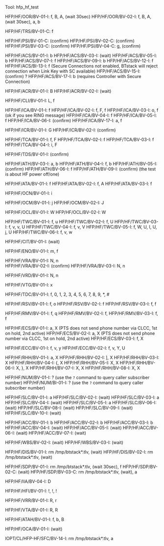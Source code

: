 Tool: hfp_hf_test

HFP/HF/OOR/BV-01-I: f, B, A, (wait 30sec)
HFP/HF/OOR/BV-02-I: f, B, A, (wait 30sec), a, b

HFP/HF/TRS/BV-01-C: f

HFP/HF/PSI/BV-01-C: (confirm)
HFP/HF/PSI/BV-02-C: (confirm)
HFP/HF/PSI/BV-03-C: (confirm)
HFP/HF/PSI/BV-04-C: g, (confirm)

HFP/HF/ACS/BV-01-I: b 
HFP/HF/ACS/BV-03-I: (wait)
HFP/HF/ACS/BV-05-I: b
HFP/HF/ACS/BV-07-I: f
HFP/HF/ACS/BV-09-I: b
HFP/HF/ACS/BV-12-I: f
HFP/HF/ACS/BI-13-I: f (Secure Connections not enabled, BTstack will reject connection when Link Key with SC available)
HFP/HF/ACS/BV-15-I: (confirm)
? HFP/HF/ACS/BV-17-I: b (requires Controller with Secure Connection)

HFP/HF/ACR/BV-01-I: B
HFP/HF/ACR/BV-02-I: (wait)

HFP/HF/CLI/BV-01-I: L, f

HFP/HF/ICA/BV-01-I: f
HFP/HF/ICA/BV-02-I: f, F, f
HFP/HF/ICA/BV-03-I: o, f (ok if you see RING message)
HFP/HF/ICA/BV-04-I: f
HFP/HF/ICA/BV-05-I: f
HFP/HF/ICA/BV-06-I: (confirm)
HFP/HF/ICA/BV-17-I: a, f

HFP/HF/ICR/BV-01-I: G
HFP/HF/ICR/BV-02-I: (confirm)

HFP/HF/TCA/BV-01-I: f, F
HFP/HF/TCA/BV-02-I: f
HFP/HF/TCA/BV-03-I: f
HFP/HF/TCA/BV-04-I: i, F

HFP/HF/TDS/BV-01-I: (confirm)

HFP/HF/ATH/BV-03-I: a, b
HFP/HF/ATH/BV-04-I: f, b
HFP/HF/ATH/BV-05-I: (confirm)
HFP/HF/ATH/BV-06-I: f
HFP/HF/ATH/BV-09-I: (confirm) (the test is about HF power off/one)

HFP/HF/ATA/BV-01-I: f
HFP/HF/ATA/BV-02-I: f, A
HFP/HF/ATA/BV-03-I: f

HFP/HF/OCN/BV-01-I: i

HFP/HF/OCM/BV-01-I: j
HFP/HF/OCM/BV-02-I: J

HFP/HF/OCL/BV-01-I: W
HFP/HF/OCL/BV-02-I: W

HFP/HF/TWC/BV-01-I: f, u
HFP/HF/TWC/BV-02-I: f, U
HFP/HF/TWC/BV-03-I: f, v, v, U
HFP/HF/TWC/BV-04-I: f, v, V
HFP/HF/TWC/BV-05-I: f, W, U, I, U, j, U
HFP/HF/TWC/BV-06-I: f, v, w

HFP/HF/CIT/BV-01-I: (wait)

HFP/HF/ENO/BV-01-I: m, f

HFP/HF/VRA/BV-01-I: N, n    
HFP/HF/VRA/BV-02-I: (confirm)
HFP/HF/VRA/BV-03-I: N, n

HFP/HF/VRD/BV-01-I: N, n

HFP/HF/VTG/BV-01-I: x

HFP/HF/TDC/BV-01-I: f, 0, 1, 2, 3, 4, 5, 6, 7, 8, 9, *, #

HFP/HF/RSV/BV-01-I: f, o
HFP/HF/RSV/BV-02-I: f
HFP/HF/RSV/BV-03-I: f, f

HFP/HF/RMV/BV-01-I: f, q
HFP/HF/RMV/BV-02-I: f, 
HFP/HF/RMV/BV-03-I: f, f

HFP/HF/ECS/BV-01-I: a, X (PTS does not send phone number via CLCC, 1st on hold, 2nd active)
HFP/HF/ECS/BV-02-I: a, X (PTS does not send phone number via CLCC, 1st on hold, 2nd active)
HFP/HF/ECS/BV-03-I: f, X 

HFP/HF/ECC/BV-01-I: f, v, y
HFP/HF/ECC/BV-02-I: f, v, Y, U

HFP/HF/RHH/BV-01-I: a, X
HFP/HF/RHH/BV-02-I: ], X
HFP/HF/RHH/BV-03-I: X
HFP/HF/RHH/BV-04-I: {, X
HFP/HF/RHH/BV-05-I: X, X
HFP/HF/RHH/BV-06-I: X, }, X
HFP/HF/RHH/BV-07-I: X, X
HFP/HF/RHH/BV-08-I: X, X 

HFP/HF/NUM/BV-01-I: ? (use the `?` command to query caller subscriber number)
HFP/HF/NUM/BI-01-I: ? (use the `?` command to query caller subscriber number)

HFP/HF/SLC/BV-01-I: a
HFP/HF/SLC/BV-02-I: (wait)
HFP/HF/SLC/BV-03-I: a
HFP/HF/SLC/BV-04-I: (wait)
HFP/HF/SLC/BV-05-I: a
HFP/HF/SLC/BV-06-I: (wait)
HFP/HF/SLC/BV-08-I: (wait)
HFP/HF/SLC/BV-09-I: (wait)
HFP/HF/SLC/BV-10-I: (wait)

HFP/HF/ACC/BV-01-I: b
HFP/HF/ACC/BV-02-I: b
HFP/HF/ACC/BV-03-I: b
HFP/HF/ACC/BV-04-I: (wait)
HFP/HF/ACC/BV-05-I: (wait)
HFP/HF/ACC/BV-06-I: (wait)
HFP/HF/ACC/BV-07-I: (wait)

HFP/HF/WBS/BV-02-I: (wait)
HFP/HF/WBS/BV-03-I: (wait)

HFP/HF/DIS/BV-01-I: rm /tmp/btstack*.tlv, (wait)
HFP/HF/DIS/BV-02-I: rm /tmp/btstack*.tlv, (wait)

HFP/HF/SDP/BV-01-I: rm /tmp/btstack*.tlv, (wait 30sec), f
HFP/HF/SDP/BV-02-C: (wait)
HFP/HF/SDP/BV-03-C: rm /tmp/btstack*.tlv, (wait), a

HFP/HF/IIA/BV-04-I: D

HFP/HF/HFI/BV-01-I: !, !, !

HFP/HF/VRR/BV-01-I: R, r

HFP/HF/VTA/BV-01-I: R, R

HFP/HF/ATAH/BV-01-I: f, b, B

HFP/HF/OCA/BV-01-I: (wait)

IOPT/CL/HFP-HF/SFC/BV-14-I: rm /tmp/btstack*.tlv, a
